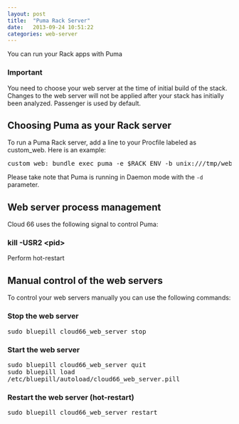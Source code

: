 ```yaml
---
layout: post
title:  "Puma Rack Server"
date:   2013-09-24 10:51:22
categories: web-server
---
```



<p class="lead">You can run your Rack apps with Puma</p>

<div class="notice">
	<h3>Important</h3>
	<p>You need to choose your web server at the time of initial build of the stack. Changes to the web server will not be applied after your stack has initially been analyzed. Passenger is used by default.</p>
</div>

## Choosing Puma as your Rack server
To run a Puma Rack server, add a line to your Procfile labeled as custom_web. Here is an example:

<pre class='terminal'>
custom_web: bundle exec puma -e $RACK_ENV -b unix:///tmp/web_server.sock --pidfile /tmp/web_server.pid -d
</pre>
Please take note that Puma is running in Daemon mode with the `-d` parameter.

## Web server process management
Cloud 66 uses the following signal to control Puma:

### kill -USR2 &lt;pid>
Perform hot-restart

## Manual control of the web servers
To control your web servers manually you can use the following commands:

### Stop the web server
<p>
<kbd>
	sudo bluepill cloud66_web_server stop
</kbd>
</p>

### Start the web server
<p>
<kbd>
	sudo bluepill cloud66_web_server quit
</kbd><br/>
<kbd>
	sudo bluepill load /etc/bluepill/autoload/cloud66_web_server.pill
</kbd>
</p>

### Restart the web server (hot-restart)
<p>
<kbd>
	sudo bluepill cloud66_web_server restart
</kbd>
</p>